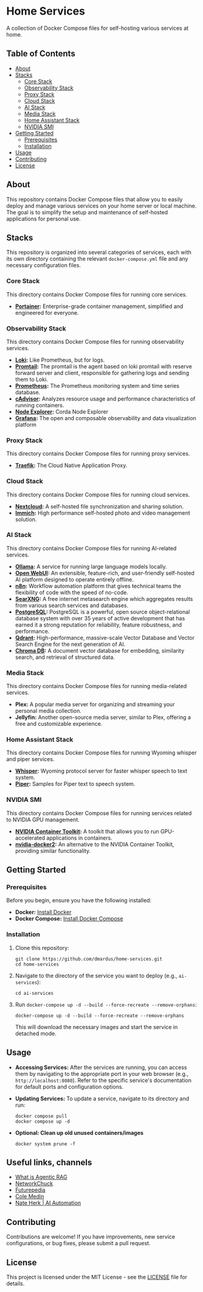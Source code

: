 # Home Services

A collection of Docker Compose files for self-hosting various services at home.

## Table of Contents

- [About](#about)
- [Stacks](#stacks)
  - [Core Stack](#core-stack)
  - [Observability Stack](#observability-stack)
  - [Proxy Stack](#proxy-stack)
  - [Cloud Stack](#cloud-stack)
  - [AI Stack](#ai-stack)
  - [Media Stack](#media-sstack)
  - [Home Assistant Stack](#ha-sstack)
  - [NVIDIA SMI](#nvidia-smi)
- [Getting Started](#getting-started)
  - [Prerequisites](#prerequisites)
  - [Installation](#installation)
- [Usage](#usage)
- [Contributing](#contributing)
- [License](#license)

## About

This repository contains Docker Compose files that allow you to easily deploy and manage various services on your home server or local machine. The goal is to simplify the setup and maintenance of self-hosted applications for personal use.

## Stacks

This repository is organized into several categories of services, each with its own directory containing the relevant `docker-compose.yml` file and any necessary configuration files.

### Core Stack

This directory contains Docker Compose files for running core services.

*   **[Portainer](https://www.portainer.io/):** Enterprise-grade container management, simplified and engineered for everyone.

### Observability Stack

This directory contains Docker Compose files for running observability services.

*   **[Loki](https://github.com/grafana/loki):** Like Prometheus, but for logs.
*   **[Promtail](https://github.com/jhuix/promtail):** The promtail is the agent based on loki promtail with reserve forward server and client, responsible for gathering logs and sending them to Loki.
*   **[Prometheus](https://github.com/prometheus/prometheus):** The Prometheus monitoring system and time series database.
*   **[cAdvisor](https://github.com/google/cadvisor):** Analyzes resource usage and performance characteristics of running containers.
*   **[Node Explorer](https://github.com/corda/node-explorer):** Corda Node Explorer
*   **[Grafana](https://github.com/grafana/grafana):** The open and composable observability and data visualization platform

### Proxy Stack

This directory contains Docker Compose files for running proxy services.

*   **[Traefik](https://github.com/traefik/traefik):** The Cloud Native Application Proxy.

### Cloud Stack

This directory contains Docker Compose files for running cloud services.

*   **[Nextcloud](https://nextcloud.com):** A self-hosted file synchronization and sharing solution.
*   **[Immich](https://github.com/immich-app/immich):** High performance self-hosted photo and video management solution.

### AI Stack

This directory contains Docker Compose files for running AI-related services.

*   **[Ollama](https://github.com/ollama/ollama):** A service for running large language models locally.
*   **[Open WebUI](https://github.com/open-webui/open-webui):** An extensible, feature-rich, and user-friendly self-hosted AI platform designed to operate entirely offline.
*   **[n8n](https://github.com/n8n-io/n8n):** Workflow automation platform that gives technical teams the flexibility of code with the speed of no-code.
*   **[SearXNG](https://github.com/searxng/searxng):** A free internet metasearch engine which aggregates results from various search services and databases.
*   **[PostgreSQL](https://www.postgresql.org/):** PostgreSQL is a powerful, open source object-relational database system with over 35 years of active development that has earned it a strong reputation for reliability, feature robustness, and performance.
*   **[Qdrant](https://github.com/qdrant/qdrant):** High-performance, massive-scale Vector Database and Vector Search Engine for the next generation of AI.
*   **[Chroma DB](https://github.com/chroma-core/chroma):** A document vector database for embedding, similarity search, and retrieval of structured data.

### Media Stack

This directory contains Docker Compose files for running media-related services.

*   **Plex:** A popular media server for organizing and streaming your personal media collection.
*   **Jellyfin:** Another open-source media server, similar to Plex, offering a free and customizable experience.

### Home Assistant Stack

This directory contains Docker Compose files for running Wyoming whisper and piper services.

*   **[Whisper](https://github.com/rhasspy/wyoming-faster-whisper):** Wyoming protocol server for faster whisper speech to text system.
*   **[Piper](https://github.com/rhasspy/piper-samples):** Samples for Piper text to speech system.

### NVIDIA SMI

This directory contains Docker Compose files for running services related to NVIDIA GPU management.
*   **[NVIDIA Container Toolkit](https://docs.nvidia.com/datacenter/cloud-native/container-toolkit/install-guide.html):** A toolkit that allows you to run GPU-accelerated applications in containers.
*   **[nvidia-docker2](https://github.com/NVIDIA/nvidia-docker):** An alternative to the NVIDIA Container Toolkit, providing similar functionality.

## Getting Started

### Prerequisites

Before you begin, ensure you have the following installed:

*   **Docker:**  [Install Docker](https://docs.docker.com/get-docker/)
*   **Docker Compose:** [Install Docker Compose](https://docs.docker.com/compose/install/)

### Installation

1.  Clone this repository:

    ```
    git clone https://github.com/dmardus/home-services.git
    cd home-services
    ```

2.  Navigate to the directory of the service you want to deploy (e.g., `ai-services`):

    ```
    cd ai-services
    ```

3.  Run `docker-compose up -d --build --force-recreate --remove-orphans`:

    ```
    docker-compose up -d --build --force-recreate --remove-orphans
    ```

    This will download the necessary images and start the service in detached mode.

## Usage

*   **Accessing Services:** After the services are running, you can access them by navigating to the appropriate port in your web browser (e.g., `http://localhost:8080`).  Refer to the specific service's documentation for default ports and configuration options.
*   **Updating Services:** To update a service, navigate to its directory and run:

    ```
    docker compose pull
    docker compose up -d
    ```

*   **Optional: Clean up old unused containers/images**
    ```
    docker system prune -f
    ```

## Useful links, channels

* [What is Agentic RAG](https://weaviate.io/blog/what-is-agentic-rag)
* [NetworkChuck](https://www.youtube.com/@NetworkChuck)
* [Futurepedia](https://www.youtube.com/@futurepedia_io)
* [Cole Medin](https://www.youtube.com/@ColeMedin)
* [Nate Herk | AI Automation](https://www.youtube.com/@nateherk)

## Contributing

Contributions are welcome! If you have improvements, new service configurations, or bug fixes, please submit a pull request.

## License

This project is licensed under the MIT License - see the [LICENSE](LICENSE) file for details.
